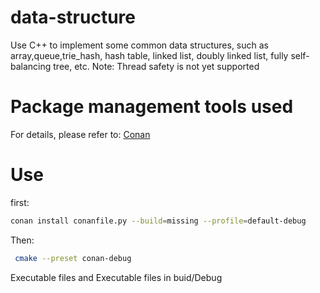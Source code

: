 # data-structure
Use C++ to implement some common data structures, such as array,queue,trie_hash, hash table, linked list, doubly linked list, fully self-balancing tree, etc.
Note: Thread safety is not yet supported
# Package management tools used
For details, please refer to:
[Conan](https://github.com/conan-io/conan)
# Use
first:
```Bash
conan install conanfile.py --build=missing --profile=default-debug
```
Then:
```Bash
 cmake --preset conan-debug
 ```
 Executable files and  Executable files in buid/Debug